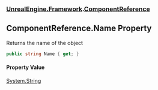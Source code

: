 ### [UnrealEngine.Framework](./UnrealEngine-Framework.md 'UnrealEngine.Framework').[ComponentReference](./ComponentReference.md 'UnrealEngine.Framework.ComponentReference')
## ComponentReference.Name Property
Returns the name of the object  
```csharp
public string Name { get; }
```
#### Property Value
[System.String](https://docs.microsoft.com/en-us/dotnet/api/System.String 'System.String')  
